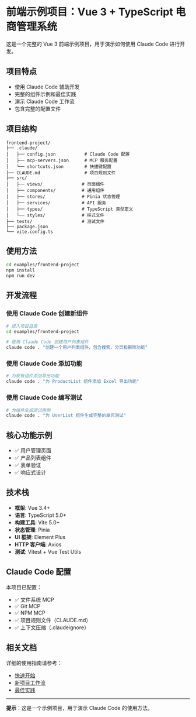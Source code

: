 # 前端示例项目：Vue 3 + TypeScript 电商管理系统

这是一个完整的 Vue 3 前端示例项目，用于演示如何使用 Claude Code 进行开发。

## 项目特点

- 使用 Claude Code 辅助开发
- 完整的组件示例和最佳实践
- 演示 Claude Code 工作流
- 包含完整的配置文件

## 项目结构

```
frontend-project/
├── .claude/
│   ├── config.json           # Claude Code 配置
│   ├── mcp-servers.json      # MCP 服务配置
│   └── shortcuts.json        # 快捷键配置
├── CLAUDE.md                 # 项目规则文件
├── src/
│   ├── views/               # 页面组件
│   ├── components/          # 通用组件
│   ├── stores/              # Pinia 状态管理
│   ├── services/            # API 服务
│   ├── types/               # TypeScript 类型定义
│   └── styles/              # 样式文件
├── tests/                   # 测试文件
├── package.json
└── vite.config.ts
```

## 使用方法

```bash
cd examples/frontend-project
npm install
npm run dev
```

## 开发流程

### 使用 Claude Code 创建新组件

```bash
# 进入项目目录
cd examples/frontend-project

# 使用 Claude Code 创建用户列表组件
claude code . "创建一个用户列表组件，包含搜索、分页和删除功能"
```

### 使用 Claude Code 添加功能

```bash
# 为现有组件添加导出功能
claude code . "为 ProductList 组件添加 Excel 导出功能"
```

### 使用 Claude Code 编写测试

```bash
# 为组件生成测试用例
claude code . "为 UserList 组件生成完整的单元测试"
```

## 核心功能示例

- ✅ 用户管理页面
- ✅ 产品列表组件
- ✅ 表单验证
- ✅ 响应式设计

## 技术栈

- **框架**: Vue 3.4+
- **语言**: TypeScript 5.0+
- **构建工具**: Vite 5.0+
- **状态管理**: Pinia
- **UI 框架**: Element Plus
- **HTTP 客户端**: Axios
- **测试**: Vitest + Vue Test Utils

## Claude Code 配置

本项目已配置：
- ✅ 文件系统 MCP
- ✅ Git MCP
- ✅ NPM MCP
- ✅ 项目规则文件（CLAUDE.md）
- ✅ 上下文压缩（.claudeignore）

## 相关文档

详细的使用指南请参考：
- [快速开始](../../docs/01-quick-start.md)
- [新项目工作流](../../docs/11-new-project-workflow.md)
- [最佳实践](../../docs/13-best-practices.md)

---

**提示**：这是一个示例项目，用于演示 Claude Code 的使用方法。
